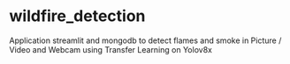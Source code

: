 # wildfire_detection
Application streamlit and mongodb to detect flames and smoke in Picture / Video and Webcam using Transfer Learning on Yolov8x
